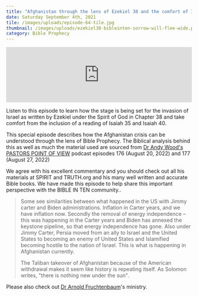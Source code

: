 ```yaml
---
title: "Afghanistan through the lens of Ezekiel 38 and the comfort of Isaiah "
date: Saturday September 4th, 2021
tile: /images/uploads/episode-64-tile.jpg
thumbnail: /images/uploads/ezekiel38-bibleinten-sorrow-will-flee-wide.png
category: Bible Prophecy
---
```

<iframe title="0064 - PROPHECY UPDATE - Sorrow and sighing will flee" allowtransparency="true" height="150" width="100%" style="border: none; min-width: min(100%, 430px);" scrolling="no" data-name="pb-iframe-player" src="https://www.podbean.com/player-v2/?i=p5wz7-10d0226-pb&from=pb6admin&share=1&download=1&rtl=0&fonts=Arial&skin=1&font-color=auto&btn-skin=7"></iframe>

Listen to this episode to learn how the stage is being set for the invasion of Israel as written by Ezekiel under the Spirit of God in Chapter 38 and take comfort from the inclusion of a reading of Isaiah 35 and Isaiah 40.   

This special episode describes how the Afghanistan crisis can be understood through the lens of Bible Prophecy.   The Biblical analysis behind this as well as much the material used are sourced from  [Dr Andy Wood's PASTORS POINT OF VIEW](https://music.amazon.com/podcasts/97d3232f-102a-49c7-a873-35f8a0efb18b/dr-andy-woods-pastor's-point-of-view)  podcast episodes 176 (August 20, 2022) and 177 (August 27, 2022)

We agree with his excellent commentary and you should check out all his materials at SPIRIT and TRUTH.org and his many well written and accurate Bible books.  We have made this episode to help share this important perspective with the BIBLE IN TEN community..

> Some see similarities between what happened in the US with Jimmy carter and Biden administrations.   Inflation in Carter years, and we have inflation now.  Secondly the removal of energy independence – this was happening in the Carter years and Biden has annexed the keystone pipeline, so that energy independence has gone.   Also under Jimmy Carter, Persia moved from an ally to Israel and the United States to becoming an enemy of United States and Islamified becoming hostile to the nation of Israel.   This is what is happening in Afghanistan currently.
>
> The Taliban takeover of Afghanistan because of the American withdrawal makes it seem like history is repeating itself.  As Solomon writes, "there is nothing new under the sun".   

Please also check out [Dr Arnold Fruchtenbaum](https://www.ariel.org/about/dr-fruchtenbaum)'s ministry.